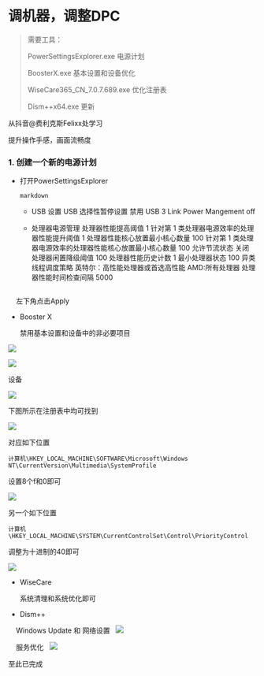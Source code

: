 # 调机器，调整DPC

> 需要工具：
> 
> PowerSettingsExplorer.exe 电源计划
> 
> BoosterX.exe 基本设置和设备优化
> 
> WiseCare365_CN_7.0.7.689.exe 优化注册表
> 
> Dism++x64.exe 更新

从抖音@费利克斯Felixx处学习

提升操作手感，画面流畅度

### 1. 创建一个新的电源计划

- 打开PowerSettingsExplorer
  
  ```markdown```
  - USB 设置
  USB 选择性暂停设置 禁用
  USB 3 Link Power Mangement off
  
  - 处理器电源管理
  处理器性能提高阈值 1
  针对第 1 类处理器电源效率的处理器性能提升阈值 1
  处理器性能核心放置最小核心数量 100
  针对第 1 类处理器电源效率的处理器性能核心放置最小核心数量 100
  允许节流状态 关闭
  处理器闲置降级阈值 100
  处理器性能历史计数 1
  最小处理器状态 100
  异类线程调度策略 英特尔：高性能处理器或首选高性能  AMD:所有处理器
  处理器性能时间检查间隔 5000
  ```

    左下角点击Apply



- Booster X
  
  禁用基本设置和设备中的非必要项目

![](C:\Users\ChenYeqing\AppData\Roaming\marktext\images\2024-10-22-10-04-31-image.png)

![](C:\Users\ChenYeqing\AppData\Roaming\marktext\images\2024-10-22-10-04-39-image.png)

设备

![](C:\Users\ChenYeqing\AppData\Roaming\marktext\images\2024-10-22-10-04-55-image.png)

下图所示在注册表中均可找到

![](C:\Users\ChenYeqing\AppData\Roaming\marktext\images\2024-10-22-09-58-53-image.png)

对应如下位置

`计算机\HKEY_LOCAL_MACHINE\SOFTWARE\Microsoft\Windows NT\CurrentVersion\Multimedia\SystemProfile`

设置8个f和0即可

![](C:\Users\ChenYeqing\AppData\Roaming\marktext\images\2024-10-22-10-01-10-image.png)



另一个如下位置

`计算机\HKEY_LOCAL_MACHINE\SYSTEM\CurrentControlSet\Control\PriorityControl`

调整为十进制的40即可

![](C:\Users\ChenYeqing\AppData\Roaming\marktext\images\2024-10-22-10-02-40-image.png)



- WiseCare
  
  系统清理和系统优化即可



- Dism++

    Windows Update 和 网络设置   ![](C:\Users\ChenYeqing\AppData\Roaming\marktext\images\2024-10-22-09-56-27-image.png)

    服务优化   ![](C:\Users\ChenYeqing\AppData\Roaming\marktext\images\2024-10-22-09-56-04-image.png)





至此已完成


